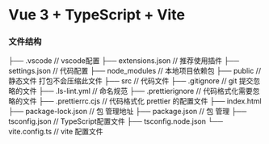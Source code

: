 # Vue 3 + TypeScript + Vite

### 文件结构
├── .vscode  // vscode配置
   ├──  extensions.json  // 推荐使用插件
   ├──  settings.json    // 代码配置 
├── node_modules  // 本地项目依赖包 
├── public   // 静态文件 打包不会压缩此文件 
├── src      // 代码文件
├── .gitignore  // git 提交忽略的文件
├── .ls-lint.yml // 命名规范
├── .prettierignore // 代码格式化需要忽略的文件
├── .prettierrc.cjs // 代码格式化 prettier 的配置文件
├── index.html 
├── package-lock.json  // 包 管理地址
├── package.json       // 包 管理
├── tsconfig.json      // TypeScript配置文件
├── tsconfig.node.json
└── vite.config.ts     // vite 配置文件